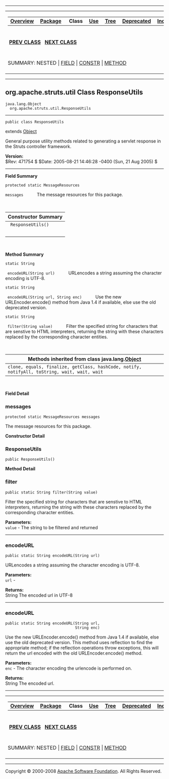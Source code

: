 ------------------------------------------------------------------------

<span id="navbar_top"></span> [](#skip-navbar_top "Skip navigation links")

<table>
<colgroup>
<col width="50%" />
<col width="50%" />
</colgroup>
<tbody>
<tr class="odd">
<td align="left"><span id="navbar_top_firstrow"></span>
<table>
<tbody>
<tr class="odd">
<td align="left"><a href="../../../../overview-summary.html.md"><strong>Overview</strong></a> </td>
<td align="left"><a href="package-summary.html.md"><strong>Package</strong></a> </td>
<td align="left"> <strong>Class</strong> </td>
<td align="left"><a href="class-use/ResponseUtils.html.md"><strong>Use</strong></a> </td>
<td align="left"><a href="package-tree.html.md"><strong>Tree</strong></a> </td>
<td align="left"><a href="../../../../deprecated-list.html.md"><strong>Deprecated</strong></a> </td>
<td align="left"><a href="../../../../index-all.html.md"><strong>Index</strong></a> </td>
<td align="left"><a href="../../../../help-doc.html.md"><strong>Help</strong></a> </td>
</tr>
</tbody>
</table></td>
<td align="left"></td>
</tr>
<tr class="even">
<td align="left"> <a href="../../../../org/apache/struts/util/RequestUtils.html.md" title="class in org.apache.struts.util"><strong>PREV CLASS</strong></a>   <a href="../../../../org/apache/struts/util/ServletContextWriter.html" title="class in org.apache.struts.util"><strong>NEXT CLASS</strong></a></td>
<td align="left"><a href="../../../../index.html.md?org/apache/struts/util/ResponseUtils.html"><strong>FRAMES</strong></a>    <a href="ResponseUtils.html"><strong>NO FRAMES</strong></a>    
<a href="../../../../allclasses-noframe.html.md"><strong>All Classes</strong></a></td>
</tr>
<tr class="odd">
<td align="left">SUMMARY: NESTED | <a href="#field_summary">FIELD</a> | <a href="#constructor_summary">CONSTR</a> | <a href="#method_summary">METHOD</a></td>
<td align="left">DETAIL: <a href="#field_detail">FIELD</a> | <a href="#constructor_detail">CONSTR</a> | <a href="#method_detail">METHOD</a></td>
</tr>
</tbody>
</table>

<span id="skip-navbar_top"></span>

------------------------------------------------------------------------

org.apache.struts.util
 Class ResponseUtils
----------------------

    java.lang.Object
      org.apache.struts.util.ResponseUtils

------------------------------------------------------------------------

    public class ResponseUtils

extends [Object](http://java.sun.com/j2se/1.4.2/docs/api/java/lang/Object.html.md?is-external=true "class or interface in java.lang")

General purpose utility methods related to generating a servlet response in the Struts controller framework.

**Version:**  
$Rev: 471754 $ $Date: 2005-08-21 14:46:28 -0400 (Sun, 21 Aug 2005) $

------------------------------------------------------------------------

<span id="field_summary"></span>

**Field Summary**

`protected static MessageResources`

`messages`
           The message resources for this package.

  <span id="constructor_summary"></span>

| **Constructor Summary** |
|-------------------------|
| ` ResponseUtils()`      
                          |

  <span id="method_summary"></span>

**Method Summary**

`static String`

` encodeURL(String url)`
           URLencodes a string assuming the character encoding is UTF-8.

`static String`

` encodeURL(String url, String enc)`
           Use the new URLEncoder.encode() method from Java 1.4 if available, else use the old deprecated version.

`static String`

` filter(String value)`
           Filter the specified string for characters that are senstive to HTML interpreters, returning the string with these characters replaced by the corresponding character entities.

 <span id="methods_inherited_from_class_java.lang.Object"></span>

| **Methods inherited from class java.lang.[Object](http://java.sun.com/j2se/1.4.2/docs/api/java/lang/Object.html.md?is-external=true "class or interface in java.lang")** |
|-----------------------------------------------------------------------------------------------------------------------------------------------------------------------|
| `clone, equals, finalize, getClass, hashCode, notify, notifyAll, toString, wait, wait, wait`                                                                          |

 

<span id="field_detail"></span>

**Field Detail**

<span id="messages"></span>

### messages

    protected static MessageResources messages

The message resources for this package.

<span id="constructor_detail"></span>

**Constructor Detail**

### ResponseUtils

    public ResponseUtils()

<span id="method_detail"></span>

**Method Detail**

### filter

    public static String filter(String value)

Filter the specified string for characters that are senstive to HTML interpreters, returning the string with these characters replaced by the corresponding character entities.

**Parameters:**  
`value` - The string to be filtered and returned

------------------------------------------------------------------------

### encodeURL

    public static String encodeURL(String url)

URLencodes a string assuming the character encoding is UTF-8.

**Parameters:**  
`url` -

**Returns:**  
String The encoded url in UTF-8

------------------------------------------------------------------------

### encodeURL

    public static String encodeURL(String url,
                                   String enc)

Use the new URLEncoder.encode() method from Java 1.4 if available, else use the old deprecated version. This method uses reflection to find the appropriate method; if the reflection operations throw exceptions, this will return the url encoded with the old URLEncoder.encode() method.

**Parameters:**  
`enc` - The character encoding the urlencode is performed on.

**Returns:**  
String The encoded url.

------------------------------------------------------------------------

<span id="navbar_bottom"></span> [](#skip-navbar_bottom "Skip navigation links")

<table>
<colgroup>
<col width="50%" />
<col width="50%" />
</colgroup>
<tbody>
<tr class="odd">
<td align="left"><span id="navbar_bottom_firstrow"></span>
<table>
<tbody>
<tr class="odd">
<td align="left"><a href="../../../../overview-summary.html.md"><strong>Overview</strong></a> </td>
<td align="left"><a href="package-summary.html.md"><strong>Package</strong></a> </td>
<td align="left"> <strong>Class</strong> </td>
<td align="left"><a href="class-use/ResponseUtils.html.md"><strong>Use</strong></a> </td>
<td align="left"><a href="package-tree.html.md"><strong>Tree</strong></a> </td>
<td align="left"><a href="../../../../deprecated-list.html.md"><strong>Deprecated</strong></a> </td>
<td align="left"><a href="../../../../index-all.html.md"><strong>Index</strong></a> </td>
<td align="left"><a href="../../../../help-doc.html.md"><strong>Help</strong></a> </td>
</tr>
</tbody>
</table></td>
<td align="left"></td>
</tr>
<tr class="even">
<td align="left"> <a href="../../../../org/apache/struts/util/RequestUtils.html.md" title="class in org.apache.struts.util"><strong>PREV CLASS</strong></a>   <a href="../../../../org/apache/struts/util/ServletContextWriter.html" title="class in org.apache.struts.util"><strong>NEXT CLASS</strong></a></td>
<td align="left"><a href="../../../../index.html.md?org/apache/struts/util/ResponseUtils.html"><strong>FRAMES</strong></a>    <a href="ResponseUtils.html"><strong>NO FRAMES</strong></a>    
<a href="../../../../allclasses-noframe.html.md"><strong>All Classes</strong></a></td>
</tr>
<tr class="odd">
<td align="left">SUMMARY: NESTED | <a href="#field_summary">FIELD</a> | <a href="#constructor_summary">CONSTR</a> | <a href="#method_summary">METHOD</a></td>
<td align="left">DETAIL: <a href="#field_detail">FIELD</a> | <a href="#constructor_detail">CONSTR</a> | <a href="#method_detail">METHOD</a></td>
</tr>
</tbody>
</table>

<span id="skip-navbar_bottom"></span>

------------------------------------------------------------------------

Copyright © 2000-2008 [Apache Software Foundation](http://www.apache.org/). All Rights Reserved.
